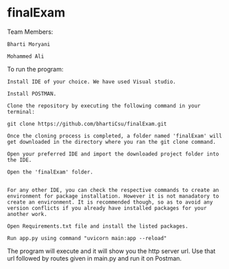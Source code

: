# finalExam



Team Members:

    Bharti Moryani

    Mohammed Ali

To run the program:

    Install IDE of your choice. We have used Visual studio.

    Install POSTMAN.

    Clone the repository by executing the following command in your terminal:

    git clone https://github.com/bhartiCsu/finalExam.git

    Once the cloning process is completed, a folder named 'finalExam' will get downloaded in the directory where you ran the git clone command.

    Open your preferred IDE and import the downloaded project folder into the IDE.

    Open the 'finalExam' folder.


    For any other IDE, you can check the respective commands to create an environment for package installation. However it is not manadatory to create an environment. It is recommended though, so as to avoid any version conflicts if you already have installed packages for your another work.

    Open Requirements.txt file and install the listed packages.

    Run app.py using command "uvicorn main:app --reload"

The program will execute and it will show you the http server url. Use that url followed by routes given in main.py and run it on Postman.
